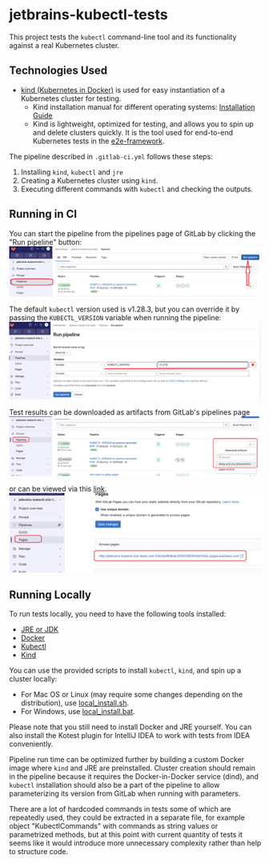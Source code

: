 # jetbrains-kubectl-tests

This project tests the `kubectl` command-line tool and its functionality against a real Kubernetes cluster.

## Technologies Used

- [kind (Kubernetes in Docker)](https://kind.sigs.k8s.io) is used for easy instantiation of a Kubernetes cluster for testing.
    - Kind installation manual for different operating systems: [Installation Guide](https://kind.sigs.k8s.io/docs/user/quick-start/#installation)
    - Kind is lightweight, optimized for testing, and allows you to spin up and delete clusters quickly. It is the tool used for end-to-end Kubernetes tests in the [e2e-framework](https://github.com/kubernetes-sigs/e2e-framework).

The pipeline described in `.gitlab-ci.yml` follows these steps:
1. Installing `kind`, `kubectl` and `jre`
2. Creating a Kubernetes cluster using `kind`.
3. Executing different commands with `kubectl` and checking the outputs.

## Running in CI

You can start the pipeline from the pipelines page of GitLab by clicking the "Run pipeline" button:
![Run pipeline](readme_images/runPipeline.png)

The default `kubectl` version used is v1.28.3, but you can override it by passing the `KUBECTL_VERSION` variable when running the pipeline:
![Specifying kubectl version](readme_images/runWithParams.png)

Test results can be downloaded as artifacts from GitLab's pipelines page
![Specifying kubectl version](readme_images/downloadArtifacts.png)

or can be viewed via this [link](http://jetbrains-kubectl-e2e-tests-root-03b3a09fdbdc351023855f04d17e52.pages.bukhalov.com).
![Specifying kubectl version](readme_images/reportPages.png)


## Running Locally

To run tests locally, you need to have the following tools installed:

- [JRE or JDK](https://www.oracle.com/java/technologies/downloads/)
- [Docker](https://docs.docker.com/engine/install/)
- [Kubectl](https://kubernetes.io/docs/tasks/tools/)
- [Kind](https://kind.sigs.k8s.io/docs/user/quick-start/)

You can use the provided scripts to install `kubectl`, `kind`, and spin up a cluster locally:

- For Mac OS or Linux (may require some changes depending on the distribution), use [local_install.sh](local_install.sh).
- For Windows, use [local_install.bat](local_install.bat).

Please note that you still need to install Docker and JRE yourself. You can also install the Kotest plugin for IntelliJ IDEA to work with tests from IDEA conveniently.




Pipeline run time can be optimized further by building a custom Docker image where `kind` and JRE are preinstalled.
Cluster creation should remain in the pipeline because it requires the Docker-in-Docker service (dind),
and `kubectl` installation should also be a part of the pipeline to allow parameterizing its version from GitLab when running with parameters.

There are a lot of hardcoded commands in tests some of which are repeatedly used, they could be extracted in a separate file,
for example object "KubectlCommands" with commands as string values or parametrized methods, but at this point with current quantity
of tests it seems like it would introduce more unnecessary complexity rather than help to structure code.